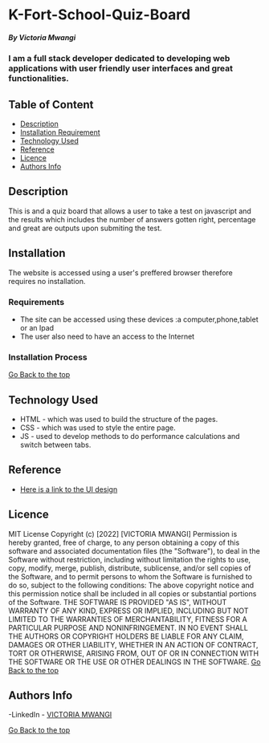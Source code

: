 # K-Fort-School-Quiz-Board
##### By Victoria Mwangi

### I am a full stack developer dedicated to developing web applications with user friendly user interfaces and great functionalities.

## Table of Content

- [Description](#description)
- [Installation Requirement](#Installation)
- [Technology Used](#technology-used)
- [Reference](#reference)
- [Licence](#licence)
- [Authors Info](#author-Info)

## Description

This is and a quiz board that allows a user to take a test on javascript and the results which includes the number of answers gotten right, percentage and great are outputs upon submiting the test.

## Installation

The website is accessed using a user's preffered browser therefore requires no installation.

### Requirements

- The site can be accessed using these devices :a computer,phone,tablet or an Ipad
- The user also need to have an access to the Internet

### Installation Process
[Go Back to the top](#installation)

## Technology Used

- HTML - which was used to build the structure of the pages.
- CSS - which was used to style the entire page.
- JS - used to develop methods to do performance calculations and switch between tabs.

## Reference

- [Here is a link to the UI design](https://www.figma.com/file/8rSsSDnhB1uI5JZBWxmToy/quizpage?node-id=0%3A1)
  

## Licence

MIT License
Copyright (c) [2022] [VICTORIA MWANGI]
Permission is hereby granted, free of charge, to any person obtaining a copy
of this software and associated documentation files (the "Software"), to deal
in the Software without restriction, including without limitation the rights
to use, copy, modify, merge, publish, distribute, sublicense, and/or sell
copies of the Software, and to permit persons to whom the Software is
furnished to do so, subject to the following conditions:
The above copyright notice and this permission notice shall be included in all
copies or substantial portions of the Software.
THE SOFTWARE IS PROVIDED "AS IS", WITHOUT WARRANTY OF ANY KIND, EXPRESS OR
IMPLIED, INCLUDING BUT NOT LIMITED TO THE WARRANTIES OF MERCHANTABILITY,
FITNESS FOR A PARTICULAR PURPOSE AND NONINFRINGEMENT. IN NO EVENT SHALL THE
AUTHORS OR COPYRIGHT HOLDERS BE LIABLE FOR ANY CLAIM, DAMAGES OR OTHER
LIABILITY, WHETHER IN AN ACTION OF CONTRACT, TORT OR OTHERWISE, ARISING FROM,
OUT OF OR IN CONNECTION WITH THE SOFTWARE OR THE USE OR OTHER DEALINGS IN THE
SOFTWARE.
[Go Back to the top](#description)

## Authors Info
-LinkedIn - [VICTORIA MWANGI](https://www.linkedin.com/in/victoria-mwangi-5bb054203/)

[Go Back to the top](#description)
